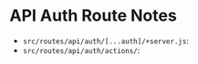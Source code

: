 # API Auth Route Notes

- `src/routes/api/auth/[...auth]/+server.js`:
- `src/routes/api/auth/actions/`: 